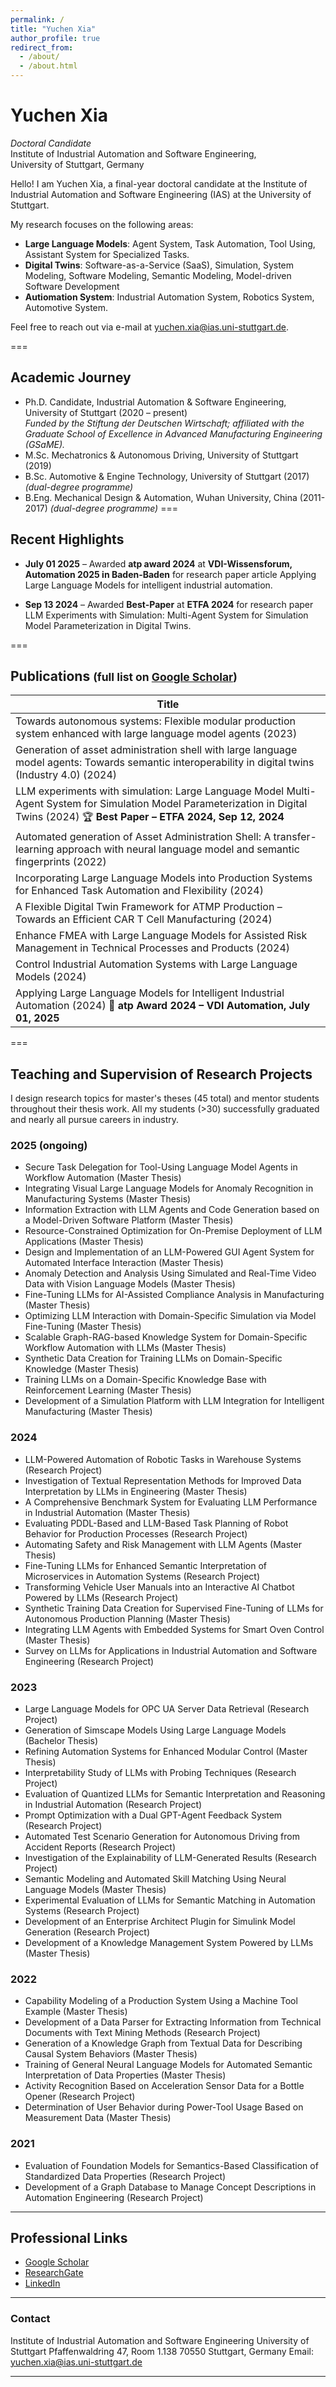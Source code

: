 ```yaml
---
permalink: /
title: "Yuchen Xia"
author_profile: true
redirect_from: 
  - /about/
  - /about.html
---
```


# Yuchen Xia  
*Doctoral Candidate*  
Institute of Industrial Automation and Software Engineering,  
University of Stuttgart, Germany  

Hello! I am Yuchen Xia, a final-year doctoral candidate at the Institute of Industrial Automation and Software Engineering (IAS) at the University of Stuttgart.

My research focuses on the following areas:  
* **Large Language Models**: Agent System, Task Automation, Tool Using, Assistant System for Specialized Tasks.  
* **Digital Twins**: Software-as-a-Service (SaaS), Simulation, System Modeling, Software Modeling, Semantic Modeling, Model-driven Software Development
* **Autiomation System**: Industrial Automation System, Robotics System, Automotive System. 

Feel free to reach out via e-mail at yuchen.xia@ias.uni-stuttgart.de.

===
## Academic Journey
* Ph.D. Candidate, Industrial Automation & Software Engineering, University of Stuttgart (2020 – present)  
  *Funded by the Stiftung der Deutschen Wirtschaft; affiliated with the Graduate School of Excellence in Advanced Manufacturing Engineering (GSaME).*
* M.Sc. Mechatronics & Autonomous Driving, University of Stuttgart (2019)
* B.Sc. Automotive & Engine Technology, University of Stuttgart (2017)  
  *(dual-degree programme)*
* B.Eng. Mechanical Design & Automation, Wuhan University, China (2011-2017)
  *(dual-degree programme)*
===

## Recent Highlights
* **July 01 2025** – Awarded **atp award 2024** at **VDI-Wissensforum, Automation 2025 in Baden-Baden** for research paper article Applying Large Language Models for intelligent industrial automation. 

* **Sep 13 2024** – Awarded **Best-Paper** at **ETFA 2024** for research paper LLM Experiments with Simulation: Multi-Agent System for Simulation Model Parameterization in Digital Twins.

===
## Publications <small>(full list on <a href="https://scholar.google.de/citations?user=hi1srxkAAAAJ" target="\_blank">Google Scholar</a>)</small>
| Title |
|-------|
| Towards autonomous systems: Flexible modular production system enhanced with large language model agents (2023) |
| Generation of asset administration shell with large language model agents: Towards semantic interoperability in digital twins (Industry 4.0) (2024) |
| LLM experiments with simulation: Large Language Model Multi-Agent System for Simulation Model Parameterization in Digital Twins (2024) 🏆 **Best Paper – ETFA 2024, Sep 12, 2024** |
| Automated generation of Asset Administration Shell: A transfer-learning approach with neural language model and semantic fingerprints (2022) |
| Incorporating Large Language Models into Production Systems for Enhanced Task Automation and Flexibility (2024) |
| A Flexible Digital Twin Framework for ATMP Production – Towards an Efficient CAR T Cell Manufacturing (2024) |
| Enhance FMEA with Large Language Models for Assisted Risk Management in Technical Processes and Products (2024) |
| Control Industrial Automation Systems with Large Language Models (2024) |
| Applying Large Language Models for Intelligent Industrial Automation (2024) 🥇 **atp Award 2024 – VDI Automation, July 01, 2025** |


===
## Teaching and Supervision of Research Projects

I design research topics for master's theses (45 total) and mentor students throughout their thesis work. All my students (>30) successfully graduated and nearly all pursue careers in industry.

### 2025 (ongoing)
- Secure Task Delegation for Tool-Using Language Model Agents in Workflow Automation  (Master Thesis)  
- Integrating Visual Large Language Models for Anomaly Recognition in Manufacturing Systems (Master Thesis)  
- Information Extraction with LLM Agents and Code Generation based on a Model-Driven Software Platform (Master Thesis)  
- Resource-Constrained Optimization for On-Premise Deployment of LLM Applications (Master Thesis)  
- Design and Implementation of an LLM-Powered GUI Agent System for Automated Interface Interaction (Master Thesis)  
- Anomaly Detection and Analysis Using Simulated and Real-Time Video Data with Vision Language Models (Master Thesis)  
- Fine-Tuning LLMs for AI-Assisted Compliance Analysis in Manufacturing (Master Thesis)  
- Optimizing LLM Interaction with Domain-Specific Simulation via Model Fine-Tuning (Master Thesis)  
- Scalable Graph-RAG-based Knowledge System for Domain-Specific Workflow Automation with LLMs (Master Thesis)  
- Synthetic Data Creation for Training LLMs on Domain-Specific Knowledge (Master Thesis)  
- Training LLMs on a Domain-Specific Knowledge Base with Reinforcement Learning (Master Thesis)  
- Development of a Simulation Platform with LLM Integration for Intelligent Manufacturing (Master Thesis)  

### 2024
- LLM-Powered Automation of Robotic Tasks in Warehouse Systems (Research Project)  
- Investigation of Textual Representation Methods for Improved Data Interpretation by LLMs in Engineering (Master Thesis)  
- A Comprehensive Benchmark System for Evaluating LLM Performance in Industrial Automation (Master Thesis)  
- Evaluating PDDL-Based and LLM-Based Task Planning of Robot Behavior for Production Processes (Research Project)  
- Automating Safety and Risk Management with LLM Agents (Master Thesis)  
- Fine-Tuning LLMs for Enhanced Semantic Interpretation of Microservices in Automation Systems (Research Project)  
- Transforming Vehicle User Manuals into an Interactive AI Chatbot Powered by LLMs (Research Project)  
- Synthetic Training Data Creation for Supervised Fine-Tuning of LLMs for Autonomous Production Planning (Master Thesis)  
- Integrating LLM Agents with Embedded Systems for Smart Oven Control (Master Thesis)  
- Survey on LLMs for Applications in Industrial Automation and Software Engineering (Research Project)  

### 2023
- Large Language Models for OPC UA Server Data Retrieval (Research Project)  
- Generation of Simscape Models Using Large Language Models (Bachelor Thesis)  
- Refining Automation Systems for Enhanced Modular Control (Master Thesis)  
- Interpretability Study of LLMs with Probing Techniques (Research Project)  
- Evaluation of Quantized LLMs for Semantic Interpretation and Reasoning in Industrial Automation (Research Project)  
- Prompt Optimization with a Dual GPT-Agent Feedback System (Research Project)  
- Automated Test Scenario Generation for Autonomous Driving from Accident Reports (Research Project)  
- Investigation of the Explainability of LLM-Generated Results (Research Project)  
- Semantic Modeling and Automated Skill Matching Using Neural Language Models (Master Thesis)  
- Experimental Evaluation of LLMs for Semantic Matching in Automation Systems (Research Project)  
- Development of an Enterprise Architect Plugin for Simulink Model Generation (Research Project)  
- Development of a Knowledge Management System Powered by LLMs (Master Thesis)  

### 2022
- Capability Modeling of a Production System Using a Machine Tool Example (Master Thesis)  
- Development of a Data Parser for Extracting Information from Technical Documents with Text Mining Methods (Research Project)  
- Generation of a Knowledge Graph from Textual Data for Describing Causal System Behaviors (Master Thesis)  
- Training of General Neural Language Models for Automated Semantic Interpretation of Data Properties (Master Thesis)  
- Activity Recognition Based on Acceleration Sensor Data for a Bottle Opener (Research Project)  
- Determination of User Behavior during Power-Tool Usage Based on Measurement Data (Master Thesis)  

### 2021
- Evaluation of Foundation Models for Semantics-Based Classification of Standardized Data Properties (Research Project)  
- Development of a Graph Database to Manage Concept Descriptions in Automation Engineering (Research Project)  

---

## Professional Links

* [Google Scholar](https://scholar.google.de/citations?user=hi1srxkAAAAJ)  
* [ResearchGate](https://www.researchgate.net/profile/Yuchen-Xia-4)  
* [LinkedIn](https://www.linkedin.com/in/xiayuchen/)

---

### Contact
Institute of Industrial Automation and Software Engineering
University of Stuttgart
Pfaffenwaldring 47, Room 1.138
70550 Stuttgart, Germany
Email: yuchen.xia@ias.uni-stuttgart.de

---
